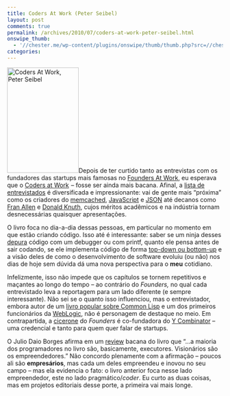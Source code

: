 ```yaml
---
title: Coders At Work (Peter Seibel)
layout: post
comments: true
permalink: /archives/2010/07/coders-at-work-peter-seibel.html
onswipe_thumb:
  - '//chester.me/wp-content/plugins/onswipe/thumb/thumb.php?src=//chester.me/wp-content/uploads/2010/07/coders-at-work.jpg&amp;w=600&amp;h=800&amp;zc=1&amp;q=75&amp;f=0'
categories:
---
```

[<img class="alignright margin-left:6px; margin-bottom:4px; size-full wp-image-4290" title="coders-at-work" src="//chester.me/wp-content/uploads/2010/07/coders-at-work.jpg" alt="Coders At Work, Peter Seibel" width="167" height="246" />][1]Depois de ter curtido tanto as entrevistas com os fundadores das startups mais famosas no [Founders At Work][2], eu esperava que o [Coders at Work][1]<img style="border: none !important; margin: 0px !important;" src="http://www.assoc-amazon.com/e/ir?t=blogdochester-20&l=as2&o=1&a=1430219483" border="0" alt="" width="1" height="1" /> &#8211; fosse ser ainda mais bacana. Afinal, a [lista de entrevistados][3] é diversificada e impressionante: vai de gente mais &#8220;próxima&#8221; como os criadores do [memcached][4], [JavaScript][5] e [JSON][6] até decanos como [Fran Allen][7] e [Donald Knuth][8], cujos méritos acadêmicos e na indústria tornam desnecessárias quaisquer apresentações.

O livro foca no dia-a-dia dessas pessoas, em particular no momento em que estão criando código. Isso até é interessante: saber se um ninja desses [depura][9] código com um debugger ou com printf, quanto ele pensa antes de sair codando, se ele implementa código de forma [top-down ou bottom-up][10] e a visão deles de como o desenvolvimento de software evoluiu (ou não) nos dias de hoje sem dúvida dá uma nova perspectiva para o **meu** cotidiano.

Infelizmente, isso não impede que os capítulos se tornem repetitivos e maçantes ao longo do tempo &#8211; ao contrário do *Founders,* no qual cada entrevistado leva a reportagem para um lado diferente (e sempre interessante). Não sei se o quanto isso influenciou, mas o entrevistador, embora autor de um [livro popular sobre Common Lisp][11] e um dos primeiros funcionários da [WebLogic][12], não é personagem de destaque no meio. Em contrapartida, a [cicerone][13] do *Founders* é co-fundadora do [Y Combinator][14] &#8211; uma credencial e tanto para quem quer falar de startups.

O Julio Daio Borges afirma em um [review][15] bacana do livro que &#8220;&#8230;a maioria dos programadores no livro são, basicamente, executores. Visionários são os empreendedores.&#8221; Não concordo plenamente com a afirmação &#8211; poucos ali são **empresários**, mas cada um deles empreendeu e inovou no seu campo &#8211; mas ela evidencia o fato: o livro anterior foca nesse lado empreendedor, este no lado pragmático/*coder*. Eu curto as duas coisas, mas em projetos editoriais desse porte, a primeira vai mais longe.

 [1]: http://www.amazon.com/gp/product/1430219483?ie=UTF8&tag=blogdochester-20&linkCode=as2&camp=1789&creative=9325&creativeASIN=1430219483
 [2]: //chester.me/archives/2008/09/the_starfish_and_the_spider_founders_at_work.html
 [3]: http://www.codersatwork.com/
 [4]: http://en.wikipedia.org/wiki/Brad_Fitzpatrick
 [5]: http://en.wikipedia.org/wiki/Brendan_Eich
 [6]: http://en.wikipedia.org/wiki/Douglas_Crockford
 [7]: http://en.wikipedia.org/wiki/Frances_E._Allen
 [8]: http://en.wikipedia.org/wiki/Donald_knuth
 [9]: http://oopweb.com/CPP/Documents/DebugCPP/Volume/techniques.html
 [10]: http://en.wikipedia.org/wiki/Top-down_and_bottom-up_design
 [11]: http://www.gigamonkeys.com/book/
 [12]: http://en.wikipedia.org/wiki/WebLogic_%28company%29
 [13]: http://en.wikipedia.org/wiki/Jessica_Livingston
 [14]: http://www.ycombinator.com/
 [15]: http://www.digestivocultural.com/arquivo/nota.asp?codigo=1713&titulo=Coders_at_Work,_de_Peter_Seibel
